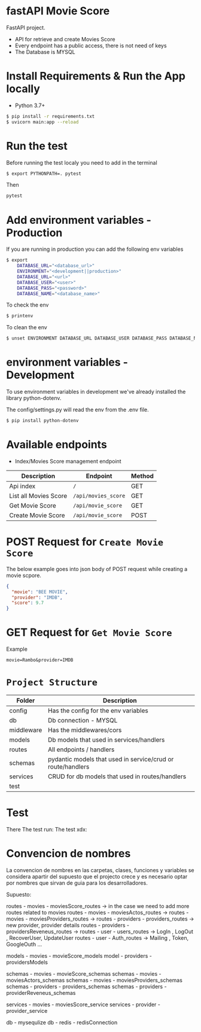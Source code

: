 <!-- @format -->

# fastAPI Movie Score

FastAPI project.

- API for retrieve and create Movies Score
- Every endpoint has a public access, there is not need of keys
- The Database is MYSQL

# Install Requirements & Run the App locally

- Python 3.7+

```bash
$ pip install -r requirements.txt
$ uvicorn main:app --reload
```

# Run the test

Before running the test localy you need to add in the terminal

```bash
$ export PYTHONPATH=. pytest
```

Then

```bash
pytest
```

# Add environment variables - Production

If you are running in production you can add the following env variables

```bash
$ export
    DATABASE_URL="<database_url>"
    ENVIRONMENT="<development||production>"
    DATABASE_URL="<url>"
    DATABASE_USER="<user>"
    DATABASE_PASS="<password>"
    DATABASE_NAME="<database_name>"
```

To check the env

```bash
$ printenv
```

To clean the env

```bash
$ unset ENVIRONMENT DATABASE_URL DATABASE_USER DATABASE_PASS DATABASE_NAME
```

# environment variables - Development

To use environment variables in development we've already installed the library python-dotenv.

The config/settings.py will read the env from the .env file.

```bash
$ pip install python-dotenv
```

# Available endpoints

- Index/Movies Score management endpoint

| Description           | Endpoint            | Method |
| --------------------- | ------------------- | ------ |
| Api index             | `/`                 | GET    |
| List all Movies Score | `/api/movies_score` | GET    |
| Get Movie Score       | `/api/movie_score`  | GET    |
| Create Movie Score    | `/api/movie_score`  | POST   |

# POST Request for `Create Movie Score`

The below example goes into json body of POST request while creating a movie scpore.

```json
{
  "movie": "BEE MOVIE",
  "provider": "IMDB",
  "score": 9.7
}
```

# GET Request for `Get Movie Score`

Example

```
movie=Rambo&provider=IMDB
```

# `Project Structure`

| Folder     | Description                                                 |
| ---------- | ----------------------------------------------------------- |
| config     | Has the config for the env variables                        |
| db         | Db connection - MYSQL                                       |
| middleware | Has the middlewares/cors                                    |
| models     | Db models that used in services/handlers                    |
| routes     | All endpoints / handlers                                    |
| schemas    | pydantic models that used in service/crud or route/handlers |
| services   | CRUD for db models that used in routes/handlers             |
| test       |                                                             |

# Test

There
The test run:
The test xdx:

# Convencion de nombres

La convencion de nombres en las carpetas, clases, funciones y variables se considera apartir del supuesto que el projecto crece y es necesario optar por nombres que sirvan de guia para los desarrolladores.

Supuesto:

routes - movies - moviesScore_routes -> in the case we need to add more routes related to movies
routes - movies - moviesActos_routes ->
routes - movies - moviesProviders_routes ->
routes - providers - providers_routes -> new provider, provider details
routes - providers - providersReveneus_routes ->
routes - user - users_routes -> LogIn , LogOut , RecoverUser, UpdateUser
routes - user - Auth_routes -> Mailing , Token, GoogleOuth ...

models - movies - movieScore_models
model - providers - providersModels

schemas - movies - movieScore_schemas
schemas - movies - moviesActors_schemas
schemas - movies - moviesProviders_schemas
schemas - providers - providers_schemas
schemas - providers - providerReveneus_schemas

services - movies - moviesScore_service
services - provider - provider_service

db - mysequlize
db - redis - redisConnection
